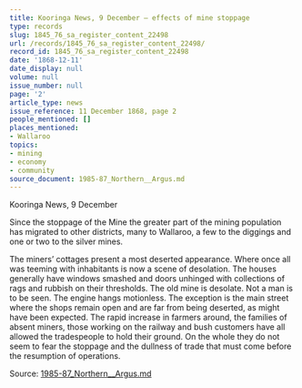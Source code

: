 ```yaml
---
title: Kooringa News, 9 December — effects of mine stoppage
type: records
slug: 1845_76_sa_register_content_22498
url: /records/1845_76_sa_register_content_22498/
record_id: 1845_76_sa_register_content_22498
date: '1868-12-11'
date_display: null
volume: null
issue_number: null
page: '2'
article_type: news
issue_reference: 11 December 1868, page 2
people_mentioned: []
places_mentioned:
- Wallaroo
topics:
- mining
- economy
- community
source_document: 1985-87_Northern__Argus.md
---
```


Kooringa News, 9 December

Since the stoppage of the Mine the greater part of the mining population has migrated to other districts, many to Wallaroo, a few to the diggings and one or two to the silver mines.

The miners’ cottages present a most deserted appearance.  Where once all was teeming with inhabitants is now a scene of desolation.  The houses generally have windows smashed and doors unhinged with collections of rags and rubbish on their thresholds.  The old mine is desolate.  Not a man is to be seen.  The engine hangs motionless.  The exception is the main street where the shops remain open and are far from being deserted, as might have been expected.  The rapid increase in farmers around, the families of absent miners, those working on the railway and bush customers have all allowed the tradespeople to hold their ground.  On the whole they do not seem to fear the stoppage and the dullness of trade that must come before the resumption of operations.

Source: [1985-87_Northern__Argus.md](/downloads/markdown/1985-87_Northern__Argus.md)
